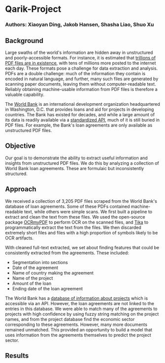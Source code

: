 # Qarik-Project
### Authors: Xiaoyan Ding, Jakob Hansen, Shasha Liao, Shuo Xu

## Background
Large swaths of the world's information are hidden away in unstructured and poorly-accessible formats. For instance, it is estimated that [trillions of PDF files are in existence](https://www.pdfa.org/wp-content/uploads/2018/06/1330_Johnson.pdf), with tens of millions more posted to the internet each day. These formats pose a challenge for data extraction and analysis. PDFs are a double challenge: much of the information they contain is encoded in natural language, and further, many such files are generated by scanning paper documents, leaving them without computer-readable text. Reliably obtaining machine-usable information from PDF files is therefore a valuable capability.

The [World Bank](https://www.worldbank.org/en/home) is an international development organization headquartered in Washington, D.C. that provides loans and aid for projects in developing countries. The Bank has existed for decades, and while a large amount of its data is readily available via a [standardized API](https://datahelpdesk.worldbank.org/knowledgebase/topics/125589-developer-information), much of it is still buried in PDF files. For example, the Bank's loan agreements are only available as unstructured PDF files.

## Objective
Our goal is to demonstrate the ability to extract useful information and insights from unstructured PDF files. We do this by analyzing a collection of World Bank loan agreements. These are formulaic but inconsistently structured.


## Approach
We received a collection of 3,205 PDF files scraped from the World Bank's database of loan agreements. Some of these PDFs contained machine-readable text, while others were simple scans. We first built a pipeline to extract and clean the text from these files. We used the open-source package [OCRmyPDF](https://github.com/jbarlow83/OCRmyPDF) to perform OCR on the scanned files, and [Tika](https://tika.apache.org) to programmatically extract the text from the files. We then discarded extremely short files and files with a high proportion of symbols likely to be OCR artifacts.

With cleaned full-text extracted, we set about finding features that could be consistently extracted from the agreements. These included:

- Segmentation into sections
- Date of the agreement
- Name of country making the agreement
- Name of the project
- Amount of the loan
- Ending date of the loan agreement

The World Bank has a [database of information about projects](http://search.worldbank.org/api/v2/projects) which is accessible via an API. However, the loan agreements are not linked to the entries in this database. We were able to match many of the agreements to projects with high confidence by using fuzzy string matching on the project names, and from the project database find the economic sector corresponding to these agreements. However, many more documents remained unmatched. This provided an opportunity to build a model that uses information from the agreements themselves to predict the project sector. 

## Results
